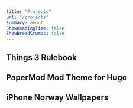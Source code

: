 ```yaml
---
title: "Projects"
url: "/projects"
summary: about
ShowReadingTime: false
ShowBreadCrumbs: false
---
```


## Things 3 Rulebook

## PaperMod Mod Theme for Hugo

## iPhone Norway Wallpapers